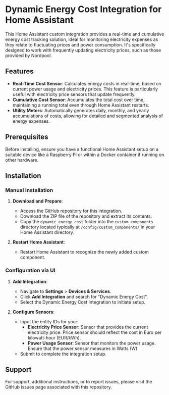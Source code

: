 # Dynamic Energy Cost Integration for Home Assistant

This Home Assistant custom integration provides a real-time and cumulative energy cost tracking solution, ideal for monitoring electricity expenses as they relate to fluctuating prices and power consumption. It's specifically designed to work with frequently updating electricity prices, such as those provided by Nordpool.

## Features

- **Real-Time Cost Sensor**: Calculates energy costs in real-time, based on current power usage and electricity prices. This feature is particularly useful with electricity price sensors that update frequently.
- **Cumulative Cost Sensor**: Accumulates the total cost over time, maintaining a running total even through Home Assistant restarts.
- **Utility Meters**: Automatically generates daily, monthly, and yearly accumulations of costs, allowing for detailed and segmented analysis of energy expenses.

## Prerequisites

Before installing, ensure you have a functional Home Assistant setup on a suitable device like a Raspberry Pi or within a Docker container if running on other hardware.

## Installation

### Manual Installation

1. **Download and Prepare**:
   - Access the GitHub repository for this integration.
   - Download the ZIP file of the repository and extract its contents.
   - Copy the `dynamic_energy_cost` folder into the `custom_components` directory located typically at `/config/custom_components/` in your Home Assistant directory.

2. **Restart Home Assistant**:
   - Restart Home Assistant to recognize the newly added custom component.

### Configuration via UI

1. **Add Integration**:
   - Navigate to **Settings** > **Devices & Services**.
   - Click **Add Integration** and search for "Dynamic Energy Cost".
   - Select the Dynamic Energy Cost integration to initiate setup.

2. **Configure Sensors**:
   - Input the entity IDs for your:
     - **Electricity Price Sensor**: Sensor that provides the current electricity price. Price sensor shoiuld reflect the cost in Euro per kilowatt-hour (EUR/kWh).
     - **Power Usage Sensor**: Sensor that monitors the power usage. Ensure that the power sensor measures in Watts (W)
   - Submit to complete the integration setup.

## Support

For support, additional instructions, or to report issues, please visit the GitHub issues page associated with this repository.
